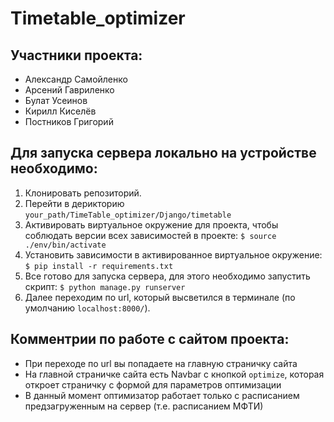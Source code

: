 # Timetable_optimizer
## Участники проекта:
- Александр Самойленко 
- Арсений Гавриленко
- Булат Усеинов
- Кирилл Киселёв
- Постников Григорий
## Для запуска сервера локально на устройстве необходимо:
1. Клонировать репозиторий.
2. Перейти в дерикторию ``` your_path/TimeTable_optimizer/Django/timetable ```
3. Активировать виртуальное окружение для проекта, чтобы соблюдать версии всех зависимостей в проекте:
``` $ source ./env/bin/activate ```
4. Установить зависимости в активированное виртуальное окружение:
``` $ pip install -r requirements.txt ```
5. Все готово для запуска сервера, для этого необходимо запустить скрипт:
``` $ python manage.py runserver ```
6. Далее переходим по url, который высветился в терминале (по умолчанию ``` localhost:8000/ ```).
## Комментрии по работе с сайтом проекта:
- При переходе по url вы попадаете на главную страничку сайта
- На главной страничке сайта есть Navbar с кнопкой ``` optimize ```, которая откроет страничку с формой для параметров оптимизации
- В данный момент оптимизатор работает только с расписанием предзагруженным на сервер (т.е. расписанием МФТИ)

